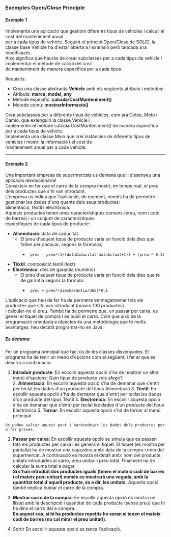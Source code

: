 ### Exemples Open/Close Principle

#### Exemple 1
Implementa una aplicació que gestioni diferents tipus de vehicles i calculi el cost del manteniment anual  
per a cada tipus de vehicle. Seguint el principi Open/Close de SOLID, 
la classe base Vehicle ha d'estar oberta a l'extensió però tancada a la modificació.  
Això significa que hauràs de crear subclasses per a cada tipus de vehicle i implementar el mètode de càlcul del cost  
de manteniment de manera específica per a cada tipus.  

Requisits:  
 - Crea una classe abstracta __Vehicle__ amb els següents atributs i mètodes: 
 - Atributs: __marca, model, any__
 - Mètode específic: __calcularCostManteniment()__
 - Mètode comú: __mostrarInformacio()__

Crea subclasses per a diferents tipus de vehicles, com ara Cotxe, Moto i Camio, que extenguin la classe Vehicle i  
implementin el mètode calcularCostManteniment() de manera específica per a cada tipus de vehicle.  
Implementa una classe Main que creï instàncies de diferents tipus de vehicles i mostri la informació i el cost de  
manteniment anual per a cada vehicle.  

<hr>

#### Exemple 2  

Una important empresa de supermercats us demana que li dissenyeu una aplicació revolucionaria!  
Consisteix en fer que el carro de la compra mostri, en temps real, el preu dels productes que s'hi van introduint.  
L'empresa us indica que l'aplicació, de moment, només ha de permetre gestionar les dades d'uns quants dels seus productes:  
alimentació, tèxtil i electrònica.   
Aquests productes tenen unes característiques comuns (preu, nom i codi de barres) i un conjunt de característiques  
específiques de cada tipus de producte: 
 - __Alimentació__: data de caducitat.  
   - El preu d'aquest tipus de producte varia en funció dels dies que falten per caducar, segons la fórmula:ç 
     -      preu - preu*(1/(dataCaducitat-dataActual+1)) + (preu * 0.1)
 - __Tèxtil__: composició tèxtil (text)  
 - __Electrònica__: dies de garantia (numèric)  
   - El preu d'aquest tipus de producte varia en funció dels dies que té de garantia segons la fórmula:
     -      preu + preu*(diesGarantia/365)*0.1
     
L'aplicació que heu de fer ha de permetre emmagatzemar tots els productes que s'hi van introduint (màxim 100 productes)  
i calcular-ne el preu. També ha de permetre que, en passar per caixa, es generi el tiquet de compra i es buidi el carro.
Com que això de la programació orientada a objectes és una metodologia que té molts avantatges, heu decidit programar-ho en Java.

##### Es demana 

   Fer un programa principal que faci ús de les classes dissenyades. El programa ha de tenir un menú d'opcions com el següent,
   i fer el que es descriu a continuació:
   1. __Introduir producte__: En escollir aquesta opció s'ha de mostrar un altre
      menú d'opcions: Quin tipus de producte vols afegir?  
      2. __Alimentació__: En escollir aquesta opció s'ha de demanar que
         s'entri per teclat les dades d'un producte del tipus Alimentació
      3. __Tèxtil__: En escollir aquesta opció s'ha de demanar que s'entri
         per teclat les dades d'un producte del tipus Tèxtil
      4. __Electrònica__: En escollir aquesta opció s'ha de demanar que
         s'entri per teclat les dades d'un producte del tipus Electrònica
      5. __Tornar__: En escollir aquesta opció s'ha de tornar al menú principal  
      
    Us podeu saltar aquest punt i hardcodejar les dades dels productes per a fer proves.
      
   2. __Passar per caixa__: En escollir aquesta opció se simula que es passen tots els productes per caixa i es genera el tiquet. 
      El tiquet (es mostra per pantalla) ha de mostrar una capçalera amb: data de la compra i nom del supermercat. A continuació es
      mostra el detall amb: nom del producte, unitats introduïdes al carro, preu unitari i preu total. Finalment ha de calcular la suma
      total a pagar.  
      __Si s'han introduït dos productes iguals (tenen el mateix codi de barres i el mateix preu unitari) només es mostrarà una
      vegada, amb la quantitat total d'aquell producte, és a dir, les unitats.__
      Aquesta opció també implica buidar el carro de la compra.
   
   3. __Mostrar carro de la compra__: En escollir aquesta opció es mostra un llistat amb la descripció i quantitat de cada producte (sense preu) que hi
      ha dins el carro del a compra.  
     __En aquest cas, si hi ha productes repetits ho seran si tenen el mateix codi de barres (no cal mirar el
     preu unitari).__
   
   4. Sortir En escollir aquesta opció es tanca l'aplicació.